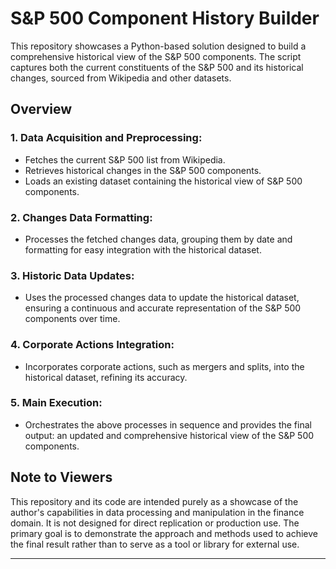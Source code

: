 # S&P 500 Component History Builder

This repository showcases a Python-based solution designed to build a comprehensive historical view of the S&P 500 components. The script captures both the current constituents of the S&P 500 and its historical changes, sourced from Wikipedia and other datasets.

## Overview

### 1. **Data Acquisition and Preprocessing**:
- Fetches the current S&P 500 list from Wikipedia.
- Retrieves historical changes in the S&P 500 components.
- Loads an existing dataset containing the historical view of S&P 500 components.

### 2. **Changes Data Formatting**:
- Processes the fetched changes data, grouping them by date and formatting for easy integration with the historical dataset.

### 3. **Historic Data Updates**:
- Uses the processed changes data to update the historical dataset, ensuring a continuous and accurate representation of the S&P 500 components over time.

### 4. **Corporate Actions Integration**:
- Incorporates corporate actions, such as mergers and splits, into the historical dataset, refining its accuracy.

### 5. **Main Execution**:
- Orchestrates the above processes in sequence and provides the final output: an updated and comprehensive historical view of the S&P 500 components.

## Note to Viewers

This repository and its code are intended purely as a showcase of the author's capabilities in data processing and manipulation in the finance domain. It is not designed for direct replication or production use. The primary goal is to demonstrate the approach and methods used to achieve the final result rather than to serve as a tool or library for external use.

---
